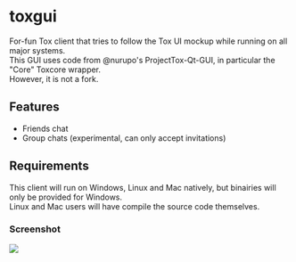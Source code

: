 toxgui
======

For-fun Tox client that tries to follow the Tox UI mockup while running on all major systems. <br/>
This GUI uses code from @nurupo's ProjectTox-Qt-GUI, in particular the "Core" Toxcore wrapper. <br/>
However, it is not a fork.

<h2>Features</h2>

- Friends chat
- Group chats (experimental, can only accept invitations)

<h2>Requirements</h2>

This client will run on Windows, Linux and Mac natively, but binairies will only be provided for Windows. <br/>
Linux and Mac users will have compile the source code themselves.

<h3>Screenshot</h3>
<img src="http://i.imgur.com/eMxaxib.png"/>
